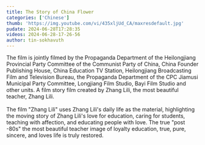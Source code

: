 ```yaml
---
title: The Story of China Flower
categories: ['Chinese']
thumb: 'https://img.youtube.com/vi/435xljUd_CA/maxresdefault.jpg'
pudate: 2024-06-28T17:28:35
videos: 2024-06-28-17-26-56
author: tin-sokhavuth
---
```

The film is jointly filmed by the Propaganda Department of the Heilongjiang Provincial Party Committee of the Communist Party of China, China Founder Publishing House, China Education TV Station, Heilongjiang Broadcasting Film and Television Bureau, the Propaganda Department of the CPC Jiamusi Municipal Party Committee, Longjiang Film Studio, Bayi Film Studio and other units. A film story film created by Zhang Lili, the most beautiful teacher, Zhang Lili.
<br/><br/>
The film "Zhang Lili" uses Zhang Lili's daily life as the material, highlighting the moving story of Zhang Lili's love for education, caring for students, teaching with affection, and educating people with love. The true "post -80s" the most beautiful teacher image of loyalty education, true, pure, sincere, and loves life is truly restored.